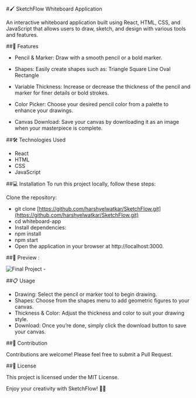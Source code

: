 #🖌️ SketchFlow Whiteboard Application

An interactive whiteboard application built using React, HTML, CSS, and JavaScript that allows users to draw, sketch, and design with various tools and features.


##🚀 Features

- Pencil & Marker: Draw with a smooth pencil or a bold marker.

- Shapes: Easily create shapes such as:
Triangle
Square
Line
Oval
Rectangle

- Variable Thickness: Increase or decrease the thickness of the pencil and marker for finer details or bold strokes.

- Color Picker: Choose your desired pencil color from a palette to enhance your drawings.

- Canvas Download: Save your canvas by downloading it as an image when your masterpiece is complete.


##🛠️ Technologies Used

- React
- HTML
- CSS
- JavaScript

##💻 Installation
To run this project locally, follow these steps:

Clone the repository:

- git clone [https://github.com/harshyelwatkar/SketchFlow.git](https://github.com/harshyelwatkar/SketchFlow.git)
- cd whiteboard-app
- Install dependencies:
- npm install
- npm start
- Open the application in your browser at http://localhost:3000.

##📸 Preview :


![Final Project -](https://github.com/user-attachments/assets/0bb25dc5-1dac-47fd-9cc8-9e03adb8331a)



##📋 Usage

- Drawing: Select the pencil or marker tool to begin drawing.
- Shapes: Choose from the shapes menu to add geometric figures to your canvas.
- Thickness & Color: Adjust the thickness and color to suit your drawing style.
- Download: Once you’re done, simply click the download button to save your canvas.

##🤝 Contribution

Contributions are welcome! Please feel free to submit a Pull Request.

##📝 License

This project is licensed under the MIT License.

Enjoy your creativity with SketchFlow! 🎨✨
